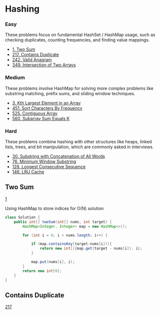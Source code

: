 # Hashing
<!------------------------------------------------------------------------------------------------------------------------------------------------------>
### Easy
These problems focus on fundamental HashSet / HashMap usage, such as checking duplicates, counting frequencies, and finding value mappings.
- [1. Two Sum](#Two-Sum)
- [217. Contains Duplicate](#Contains-Duplicate)
- [242. Valid Anagram](#Valid-Anagram)
- [349. Intersection of Two Arrays](#Intersection-of-Two-Arrays)

### Medium
These problems involve HashMap for solving more complex problems like substring matching, prefix sums, and sliding window techniques.
- [3. Kth Largest Element in an Array](#Kth-Largest-Element-in-an-Array)
- [451. Sort Characters By Frequency](#Sort-Characters-By-Frequency)
- [525. Contiguous Array](#Contiguous-Array)
- [560. Subarray Sum Equals K](#Subarray-Sum-Equals-K)

### Hard
These problems combine hashing with other structures like heaps, linked lists, trees, and bit manipulation, which are commonly asked in interviews.
- [30. Substring with Concatenation of All Words](#Substring-with-Concatenation-of-All-Words)
- [76. Minimum Window Substring](#Minimum-Window-Substring)
- [128. Longest Consecutive Sequence](#Longest-Consecutive-Sequence)
- [146. LRU Cache](#LRU-Cache)

<!------------------------------------------------------------------------------------------------------------------------------------------------------>
<!--Easy-->
## Two Sum
[1](https://leetcode.com/problems/Two-Sum/)

Using HashMap to store indices for O(N) solution
```java
class Solution {
    public int[] twoSum(int[] nums, int target) {
        HashMap<Integer, Integer> map = new HashMap<>();

        for (int i = 0; i < nums.length; i++) {

            if (map.containsKey(target-nums[i])){
                return new int[]{map.get(target - nums[i]), i};
            } 

            map.put(nums[i], i);
        }
        return new int[0];
    }
}
```
## Contains Duplicate
[217](https://leetcode.com/problems/Contains-Duplicate/)

```java

```
<!------------------------------------------------------------------------------------------------------------------------------------------------------>
<!--Medium-->

<!------------------------------------------------------------------------------------------------------------------------------------------------------>
<!--Hard-->



